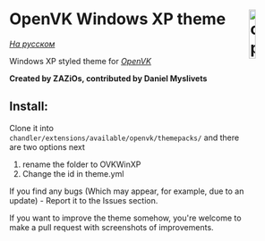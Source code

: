 # <img align="right" src="https://raw.githubusercontent.com/ZAZiOs/OVKWinXP/main/gh-icon.svg" alt="openvkXP" title="openvkXP" width="15%">OpenVK Windows XP theme

_[На русском](https://github.com/ZAZiOs/OVKWinXP/blob/main/README.RU.MD)_

Windows XP styled theme for _[OpenVK](https://github.com/openvk/openvk)_

**Created by ZAZiOs, contributed by Daniel Myslivets**

##  Install:
Clone it into `chandler/extensions/available/openvk/themepacks/` and there are two options next
1. rename the folder to OVKWinXP
2. Change the id in theme.yml

If you find any bugs (Which may appear, for example, due to an update) - Report it to the Issues section.

If you want to improve the theme somehow, you're welcome to make a pull request with screenshots of improvements.
